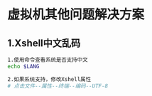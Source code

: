 # 虚拟机其他问题解决方案

## 1.Xshell中文乱码

```bash
1.使用命令查看系统是否支持中文
echo $LANG

2.如果系统支持，修改Xshell属性
# 点击文件--属性--终端--编码--UTF-8
```


